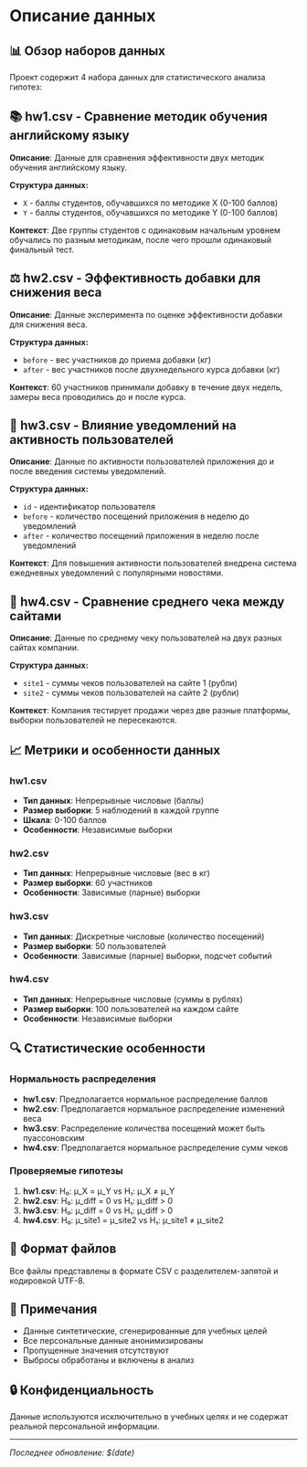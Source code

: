 # Описание данных

## 📊 Обзор наборов данных

Проект содержит 4 набора данных для статистического анализа гипотез:

## 📚 hw1.csv - Сравнение методик обучения английскому языку

**Описание**: Данные для сравнения эффективности двух методик обучения английскому языку.

**Структура данных:**
- `X` - баллы студентов, обучавшихся по методике X (0-100 баллов)
- `Y` - баллы студентов, обучавшихся по методике Y (0-100 баллов)

**Контекст**: Две группы студентов с одинаковым начальным уровнем обучались по разным методикам, после чего прошли одинаковый финальный тест.

## ⚖️ hw2.csv - Эффективность добавки для снижения веса

**Описание**: Данные эксперимента по оценке эффективности добавки для снижения веса.

**Структура данных:**
- `before` - вес участников до приема добавки (кг)
- `after` - вес участников после двухнедельного курса добавки (кг)

**Контекст**: 60 участников принимали добавку в течение двух недель, замеры веса проводились до и после курса.

## 📱 hw3.csv - Влияние уведомлений на активность пользователей

**Описание**: Данные по активности пользователей приложения до и после введения системы уведомлений.

**Структура данных:**
- `id` - идентификатор пользователя
- `before` - количество посещений приложения в неделю до уведомлений
- `after` - количество посещений приложения в неделю после уведомлений

**Контекст**: Для повышения активности пользователей внедрена система ежедневных уведомлений с популярными новостями.

## 🛒 hw4.csv - Сравнение среднего чека между сайтами

**Описание**: Данные по среднему чеку пользователей на двух разных сайтах компании.

**Структура данных:**
- `site1` - суммы чеков пользователей на сайте 1 (рубли)
- `site2` - суммы чеков пользователей на сайте 2 (рубли)

**Контекст**: Компания тестирует продажи через две разные платформы, выборки пользователей не пересекаются.

## 📈 Метрики и особенности данных

### hw1.csv
- **Тип данных**: Непрерывные числовые (баллы)
- **Размер выборки**: 5 наблюдений в каждой группе
- **Шкала**: 0-100 баллов
- **Особенности**: Независимые выборки

### hw2.csv
- **Тип данных**: Непрерывные числовые (вес в кг)
- **Размер выборки**: 60 участников
- **Особенности**: Зависимые (парные) выборки

### hw3.csv
- **Тип данных**: Дискретные числовые (количество посещений)
- **Размер выборки**: 50 пользователей
- **Особенности**: Зависимые (парные) выборки, подсчет событий

### hw4.csv
- **Тип данных**: Непрерывные числовые (суммы в рублях)
- **Размер выборки**: 100 пользователей на каждом сайте
- **Особенности**: Независимые выборки

## 🔍 Статистические особенности

### Нормальность распределения
- **hw1.csv**: Предполагается нормальное распределение баллов
- **hw2.csv**: Предполагается нормальное распределение изменений веса
- **hw3.csv**: Распределение количества посещений может быть пуассоновским
- **hw4.csv**: Предполагается нормальное распределение сумм чеков

### Проверяемые гипотезы
1. **hw1.csv**: H₀: μ_X = μ_Y vs H₁: μ_X ≠ μ_Y
2. **hw2.csv**: H₀: μ_diff = 0 vs H₁: μ_diff > 0
3. **hw3.csv**: H₀: μ_diff = 0 vs H₁: μ_diff > 0
4. **hw4.csv**: H₀: μ_site1 = μ_site2 vs H₁: μ_site1 ≠ μ_site2

## 💾 Формат файлов

Все файлы представлены в формате CSV с разделителем-запятой и кодировкой UTF-8.

## 📝 Примечания

- Данные синтетические, сгенерированные для учебных целей
- Все персональные данные анонимизированы
- Пропущенные значения отсутствуют
- Выбросы обработаны и включены в анализ

## 🔒 Конфиденциальность

Данные используются исключительно в учебных целях и не содержат реальной персональной информации.

---

*Последнее обновление: $(date)*

